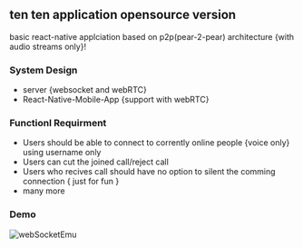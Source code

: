 ## ten ten application opensource version

basic react-native applciation based on p2p(pear-2-pear) architecture {with audio streams only}!

### System Design

- server {websocket and webRTC}
- React-Native-Mobile-App {support with webRTC}

### Functionl Requirment

- Users should be able to connect to corrently online people {voice only} using username only
- Users can cut the joined call/reject call
- Users who recives call should have no option to silent the comming connection { just for fun }
- many more

### Demo 

![webSocketEmu](https://github.com/user-attachments/assets/f50df11f-b7cd-4708-9ee3-81b62189deb7)
